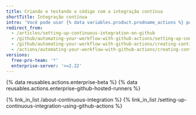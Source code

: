 ```yaml
---
title: Criando e testando o código com a integração contínua
shortTitle: Integração contínua
intro: 'Você pode usar {% data variables.product.prodname_actions %} para criar fluxos de trabalho de integração contínua personalizada (CI) e implementação contínua (CD) no seu repositório.'
redirect_from:
  - /articles/setting-up-continuous-integration-on-github
  - /github/automating-your-workflow-with-github-actions/setting-up-continuous-integration-on-github
  - /github/automating-your-workflow-with-github-actions/creating-continuous-integration-workflows
  - /actions/automating-your-workflow-with-github-actions/creating-continuous-integration-workflows
versions:
  free-pro-team: '*'
  enterprise-server: '>=2.22'
---
```


{% data reusables.actions.enterprise-beta %}
{% data reusables.actions.enterprise-github-hosted-runners %}

{% link_in_list /about-continuous-integration %}
{% link_in_list /setting-up-continuous-integration-using-github-actions %}
